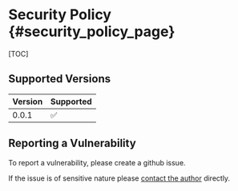 # Security Policy {#security_policy_page}

<!--
SPDX-FileType: DOCUMENTATION
SPDX-FileCopyrightText: 2024 Edward Kmett <ekmett@gmail.com>
SPDX-License-Identifier: BSD-2-Clause OR Apache-2.0
-->

[TOC]

## Supported Versions

| Version | Supported          |
| ------- | ------------------ |
| 0.0.1   | :white_check_mark: |

## Reporting a Vulnerability

To report a vulnerability, please create a github issue.

If the issue is of sensitive nature please <a href="mailto:ekmett@gmail.com">contact the author</a> directly.


<!-- GITHUB
<div class="section_buttons">

| Previous                                          |                                              Next |
|:--------------------------------------------------|--------------------------------------------------:|
| [Contribution Guidelines](@ref contributing_page) |            [Installation](@ref installation_page) |

</div>
GITHUB -->
